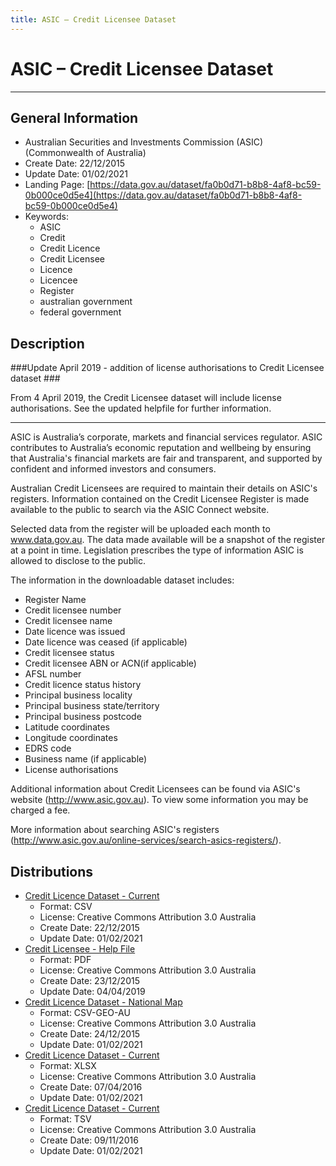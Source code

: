```yaml
---
title: ASIC – Credit Licensee Dataset
---
```


# ASIC – Credit Licensee Dataset

---

## General Information

-   Australian Securities and Investments Commission (ASIC) (Commonwealth of Australia)
-   Create Date: 22/12/2015
-   Update Date: 01/02/2021
-   Landing Page: [https://data.gov.au/dataset/fa0b0d71-b8b8-4af8-bc59-0b000ce0d5e4](https://data.gov.au/dataset/fa0b0d71-b8b8-4af8-bc59-0b000ce0d5e4)
-   Keywords:
    -   ASIC
    -   Credit
    -   Credit Licence
    -   Credit Licensee
    -   Licence
    -   Licencee
    -   Register
    -   australian government
    -   federal government

## Description

###Update April 2019 - addition of license authorisations to Credit Licensee dataset ###

From 4 April 2019, the Credit Licensee dataset will include license authorisations. See the updated helpfile for further information.

---

ASIC is Australia’s corporate, markets and financial services regulator. ASIC contributes to Australia’s economic reputation and wellbeing by ensuring that Australia's financial markets are fair and transparent, and supported by confident and informed investors and consumers.

Australian Credit Licensees are required to maintain their details on ASIC's registers. Information contained on the Credit Licensee Register is made available to the public to search via the ASIC Connect website.

Selected data from the register will be uploaded each month to www.data.gov.au. The data made available will be a snapshot of the register at a point in time. Legislation prescribes the type of information ASIC is allowed to disclose to the public.

The information in the downloadable dataset includes:

-   Register Name
-   Credit licensee number
-   Credit licensee name
-   Date licence was issued
-   Date licence was ceased (if applicable)
-   Credit licensee status
-   Credit licensee ABN or ACN(if applicable)
-   AFSL number
-   Credit licence status history
-   Principal business locality
-   Principal business state/territory
-   Principal business postcode
-   Latitude coordinates
-   Longitude coordinates
-   EDRS code
-   Business name (if applicable)
-   License authorisations

Additional information about Credit Licensees can be found via ASIC's website (http://www.asic.gov.au). To view some information you may be charged a fee.

More information about searching ASIC's registers (http://www.asic.gov.au/online-services/search-asics-registers/).

## Distributions

-   [Credit Licence Dataset - Current](https://test.com//dataset/ds-dga-fa0b0d71-b8b8-4af8-bc59-0b000ce0d5e4/distribution/dist-dga-35953a01-a9a8-4609-8566-c9fa7de465d3)
    -   Format: CSV
    -   License: Creative Commons Attribution 3.0 Australia
    -   Create Date: 22/12/2015
    -   Update Date: 01/02/2021
-   [Credit Licensee - Help File](https://test.com//dataset/ds-dga-fa0b0d71-b8b8-4af8-bc59-0b000ce0d5e4/distribution/dist-dga-48c6cd71-2339-41e7-bc93-34786edf3cd8)
    -   Format: PDF
    -   License: Creative Commons Attribution 3.0 Australia
    -   Create Date: 23/12/2015
    -   Update Date: 04/04/2019
-   [Credit Licence Dataset - National Map](https://test.com//dataset/ds-dga-fa0b0d71-b8b8-4af8-bc59-0b000ce0d5e4/distribution/dist-dga-548075a1-c36e-4837-bf26-cc00567b5c23)
    -   Format: CSV-GEO-AU
    -   License: Creative Commons Attribution 3.0 Australia
    -   Create Date: 24/12/2015
    -   Update Date: 01/02/2021
-   [Credit Licence Dataset - Current](https://test.com//dataset/ds-dga-fa0b0d71-b8b8-4af8-bc59-0b000ce0d5e4/distribution/dist-dga-546d3dae-13db-4c1d-bfb3-b5a9d0cbbea1)
    -   Format: XLSX
    -   License: Creative Commons Attribution 3.0 Australia
    -   Create Date: 07/04/2016
    -   Update Date: 01/02/2021
-   [Credit Licence Dataset - Current](https://test.com//dataset/ds-dga-fa0b0d71-b8b8-4af8-bc59-0b000ce0d5e4/distribution/dist-dga-3abf1383-c4e5-4c1a-8331-8434b17b6f10)
    -   Format: TSV
    -   License: Creative Commons Attribution 3.0 Australia
    -   Create Date: 09/11/2016
    -   Update Date: 01/02/2021
